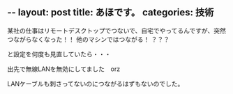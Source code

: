 --
layout: post
title: あほです。
categories: 技術
--

某社の仕事はリモートデスクトップでつないで、自宅でやってるんですが、突然つながらなくなった！！
他のマシンではつながる！
？？？

と設定を何度も見直していたら・・・

出先で無線LANを無効にしてました　orz

LANケーブルも刺さってないのにつながるはずもないのでした。

